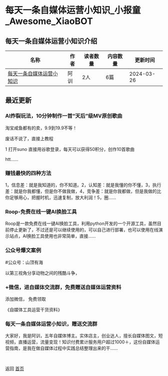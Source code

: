 # 每天一条自媒体运营小知识_小报童_Awesome_XiaoBOT

## 每天一条自媒体运营小知识介绍
>   
  


|名称|作者|读者数量|内容数量|更新时间|
|---|---|---|---|---|
|[每天一条自媒体运营小知识](https://xiaobot.net/p/hot?refer=9c3f1c95-a052-465a-9902-f6d75080262a)|阿训|2人|6篇|2024-03-26|

## 最近更新
### AI炸裂玩法，10分钟制作一首“天后”级MV原创歌曲

淘宝咸鱼都有的卖，9.9到19.9不等！

废话不说了，直接上教程

1 打开suno 直接用谷歌登录，每天可以获得50积分，创作10首歌曲

htt......

### 赚钱最快的四种方法

1，信息差：就是我知道的，你不知道。2，认知差：就是我懂的你不懂，3，执行差：就是你我都懂，但是你不做我做，4，竞争差：就是你我都做，但是我做的比你足够用心，把握时机，迅速复制，放大利润！5，圈......

### Roop-免费在线一键AI换脸工具

Roop是一款免费在线一键AI换脸工具，利用python开发的一个开源工具，虽然目前停止更新了，不过还是可以继续使用的，可以自己进行部署，也可以使用在线演示站点，AI换脸工具使用也非常简单，直接......

### 公众号爆文案例

#公众号：山顶有海

以第三视角分享动物之间的残酷斗争，

### +微信，进自媒体交流群，免费赠送自媒体运营资料

添加微信， 免费领取

《自媒体工具运营干货资料》

### 每天一条自媒体运营小知识，赠送交流群

大家好，我是阿训，五年自媒体博主。实体店主，创业达人，擅长自媒体图文，短视频，直播运营，流量变现！知识付费累计服务用户超过1000＋，这份自媒体运营指南，是我在做自媒体过程中实践总结整理出来的干......


<a href="https://github.com/Reno9527/awesome-xiaobot" style="color: white; text-decoration: none;">awesome-xiaobot</a>

返回 [首页](../README.md)
